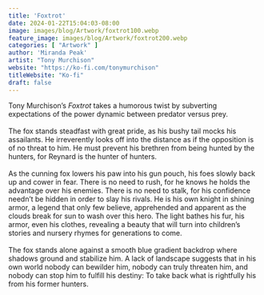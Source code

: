 ```yaml
---
title: 'Foxtrot'
date: 2024-01-22T15:04:03-08:00
image: images/blog/Artwork/foxtrot100.webp
feature_image: images/blog/Artwork/foxtrot200.webp
categories: [ "Artwork" ]
author: 'Miranda Peak'
artist: "Tony Murchison"
website: "https://ko-fi.com/tonymurchison"
titleWebsite: "Ko-fi"
draft: false
---
```

Tony Murchison’s *Foxtrot* takes a humorous twist by subverting expectations of the power dynamic between predator versus prey.\
\
The fox stands steadfast with great pride, as his bushy tail mocks his assailants. He irreverently looks off into the distance as if the opposition is of no threat to him. He must prevent his brethren from being hunted by the hunters, for Reynard is the hunter of hunters. \
\
As the cunning fox lowers his paw into his gun pouch, his foes slowly back up and cower in fear. There is no need to rush, for he knows he holds the advantage over his enemies. There is no need to stalk, for his confidence needn’t be hidden in order to slay his rivals.  He is his own knight in shining armor, a legend that only few believe, apprehended and apparent as the clouds break for sun to wash over this hero. The light bathes his fur, his armor, even his clothes, revealing a beauty that will turn into children’s stories and nursery rhymes for generations to come. \
\
The fox stands alone against a smooth blue gradient backdrop where shadows ground and stabilize him. A lack of landscape suggests that in his own world nobody can bewilder him, nobody can truly threaten him, and nobody can stop him to fulfill his destiny: To take back what is rightfully his from his former hunters.
